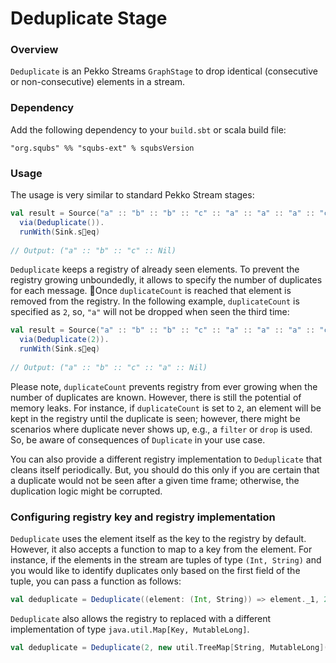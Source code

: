 # Deduplicate Stage

### Overview

`Deduplicate` is an Pekko Streams `GraphStage` to drop identical (consecutive or non-consecutive) elements  in a stream.

### Dependency

Add the following dependency to your `build.sbt` or scala build file:

```
"org.squbs" %% "squbs-ext" % squbsVersion
```

### Usage

The usage is very similar to standard Pekko Stream stages:

```scala
val result = Source("a" :: "b" :: "b" :: "c" :: "a" :: "a" :: "a" :: "c" :: Nil).
  via(Deduplicate()).
  runWith(Sink.seq)
  
// Output: ("a" :: "b" :: "c" :: Nil)
```

`Deduplicate` keeps a registry of already seen elements.  To prevent the registry growing unboundedly, it allows to specify the number of duplicates for each message.  Once `duplicateCount` is reached that element is removed from the registry.  In the following example, `duplicateCount` is specified as `2`, so, `"a"` will not be dropped when seen the third time: 

```scala
val result = Source("a" :: "b" :: "b" :: "c" :: "a" :: "a" :: "a" :: "c" :: Nil).
  via(Deduplicate(2)).
  runWith(Sink.seq)
  
// Output: ("a" :: "b" :: "c" :: "a" :: Nil)
```

Please note, `duplicateCount` prevents registry from ever growing when the number of duplicates are known.  However, there is still the potential of memory leaks.  For instance, if `duplicateCount` is set to `2`, an element will be kept in the registry until the duplicate is seen; however, there might be scenarios where duplicate never shows up, e.g., a `filter` or `drop` is used.  So, be aware of consequences of `Duplicate` in your use case.

You can also provide a different registry implementation to `Deduplicate` that cleans itself periodically.  But, you should do this only if you are certain that a duplicate would not be seen after a given time frame; otherwise, the duplication logic might be corrupted.

### Configuring registry key and registry implementation

`Deduplicate` uses the element itself as the key to the registry by default.  However, it also accepts a function to map to a key from the element.  For instance, if the elements in the stream are tuples of type `(Int, String)` and you would like to identify duplicates only based on the first field of the tuple, you can pass a function as follows:

```scala
val deduplicate = Deduplicate((element: (Int, String)) => element._1, 2)
```  

`Deduplicate` also allows the registry to replaced with a different implementation of type `java.util.Map[Key, MutableLong]`.

```scala
val deduplicate = Deduplicate(2, new util.TreeMap[String, MutableLong]())
```